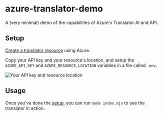 # azure-translator-demo

A (very minimal) demo of the capabilities of Azure's Translator AI and API.

## Setup

[Create a translator resource](https://portal.azure.com/#create/hub) using Azure.

Copy your API key and your resource's location, and setup the `AZURE_API_KEY` and `AZURE_RESOURCE_LOCATION` variables in a file called `.env`.

![Your API key and resource location](https://learn.microsoft.com/en-us/azure/ai-services/translator/media/quickstarts/keys-and-endpoint-portal.png) 

## Usage

Once you've done the [setup](#setup), you can run `node index.mjs` to see the translator in action.
